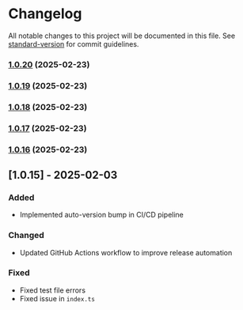 # Changelog

All notable changes to this project will be documented in this file. See [standard-version](https://github.com/conventional-changelog/standard-version) for commit guidelines.

### [1.0.20](https://github.com/nassiry/base64plus/compare/v1.0.19...v1.0.20) (2025-02-23)

### [1.0.19](https://github.com/nassiry/base64plus/compare/v1.0.18...v1.0.19) (2025-02-23)

### [1.0.18](https://github.com/nassiry/base64plus/compare/v1.0.17...v1.0.18) (2025-02-23)

### [1.0.17](https://github.com/nassiry/base64plus/compare/v1.0.16...v1.0.17) (2025-02-23)

### [1.0.16](https://github.com/nassiry/base64plus/compare/v1.0.15...v1.0.16) (2025-02-23)

## [1.0.15] - 2025-02-03
### Added
- Implemented auto-version bump in CI/CD pipeline

### Changed
- Updated GitHub Actions workflow to improve release automation

### Fixed
- Fixed test file errors
- Fixed issue in `index.ts`
